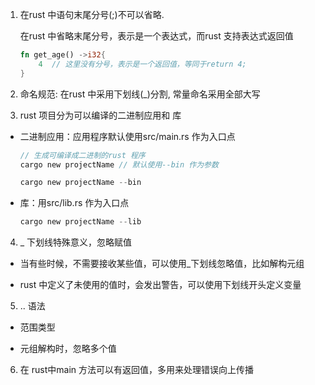 1. 在rust 中语句末尾分号(;)不可以省略. 

   在rust 中省略末尾分号，表示是一个表达式，而rust 支持表达式返回值

   ```rust
   fn get_age() ->i32{
       4  // 这里没有分号，表示是一个返回值，等同于return 4;
   }

2. 命名规范: 在rust 中采用下划线(_)分割, 常量命名采用全部大写

3.  rust 项目分为可以编译的二进制应用和 库

+ 二进制应用：应用程序默认使用src/main.rs 作为入口点

   ```rust
   // 生成可编译成二进制的rust 程序
   cargo new projectName // 默认使用--bin 作为参数

   cargo new projectName --bin

   ```

+ 库：用src/lib.rs 作为入口点

   ```rust
   cargo new projectName --lib

   ```

4. _ 下划线特殊意义，忽略赋值

+ 当有些时候，不需要接收某些值，可以使用_下划线忽略值，比如解构元组

+ rust 中定义了未使用的值时，会发出警告，可以使用下划线开头定义变量

5. .. 语法

+ 范围类型

+ 元组解构时，忽略多个值

6. 在 rust中main 方法可以有返回值，多用来处理错误向上传播